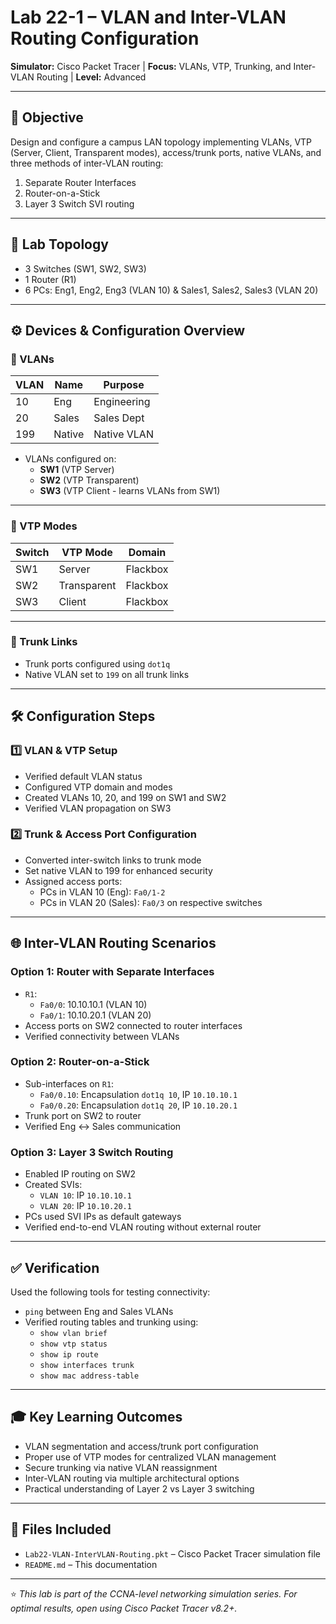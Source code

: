 # Lab 22-1 – VLAN and Inter-VLAN Routing Configuration  
**Simulator:** Cisco Packet Tracer | **Focus:** VLANs, VTP, Trunking, and Inter-VLAN Routing | **Level:** Advanced

---

## 🧠 Objective  
Design and configure a campus LAN topology implementing VLANs, VTP (Server, Client, Transparent modes), access/trunk ports, native VLANs, and three methods of inter-VLAN routing:
1. Separate Router Interfaces  
2. Router-on-a-Stick  
3. Layer 3 Switch SVI routing

---

## 🧪 Lab Topology  
- 3 Switches (SW1, SW2, SW3)
- 1 Router (R1)
- 6 PCs: Eng1, Eng2, Eng3 (VLAN 10) & Sales1, Sales2, Sales3 (VLAN 20)

---

## ⚙️ Devices & Configuration Overview  

### 🔸 VLANs  
| VLAN | Name   | Purpose       |
|------|--------|---------------|
| 10   | Eng    | Engineering   |
| 20   | Sales  | Sales Dept    |
| 199  | Native | Native VLAN   |

- VLANs configured on:
  - **SW1** (VTP Server)
  - **SW2** (VTP Transparent)
  - **SW3** (VTP Client - learns VLANs from SW1)

---

### 🔸 VTP Modes  
| Switch | VTP Mode     | Domain     |
|--------|--------------|------------|
| SW1    | Server       | Flackbox   |
| SW2    | Transparent  | Flackbox   |
| SW3    | Client       | Flackbox   |

---

### 🔸 Trunk Links  
- Trunk ports configured using `dot1q`
- Native VLAN set to `199` on all trunk links

---

## 🛠️ Configuration Steps  

### 1️⃣ VLAN & VTP Setup  
- Verified default VLAN status  
- Configured VTP domain and modes  
- Created VLANs 10, 20, and 199 on SW1 and SW2  
- Verified VLAN propagation on SW3

### 2️⃣ Trunk & Access Port Configuration  
- Converted inter-switch links to trunk mode  
- Set native VLAN to 199 for enhanced security  
- Assigned access ports:
  - PCs in VLAN 10 (Eng): `Fa0/1-2`
  - PCs in VLAN 20 (Sales): `Fa0/3` on respective switches

---

## 🌐 Inter-VLAN Routing Scenarios  

### Option 1: Router with Separate Interfaces  
- `R1`:
  - `Fa0/0`: 10.10.10.1 (VLAN 10)
  - `Fa0/1`: 10.10.20.1 (VLAN 20)
- Access ports on SW2 connected to router interfaces
- Verified connectivity between VLANs

### Option 2: Router-on-a-Stick  
- Sub-interfaces on `R1`:
  - `Fa0/0.10`: Encapsulation `dot1q 10`, IP `10.10.10.1`
  - `Fa0/0.20`: Encapsulation `dot1q 20`, IP `10.10.20.1`
- Trunk port on SW2 to router
- Verified Eng ↔ Sales communication

### Option 3: Layer 3 Switch Routing  
- Enabled IP routing on SW2  
- Created SVIs:
  - `VLAN 10`: IP `10.10.10.1`
  - `VLAN 20`: IP `10.10.20.1`
- PCs used SVI IPs as default gateways  
- Verified end-to-end VLAN routing without external router

---

## ✅ Verification  

Used the following tools for testing connectivity:
- `ping` between Eng and Sales VLANs
- Verified routing tables and trunking using:
  - `show vlan brief`
  - `show vtp status`
  - `show ip route`
  - `show interfaces trunk`
  - `show mac address-table`

---

## 🎓 Key Learning Outcomes  
- VLAN segmentation and access/trunk port configuration  
- Proper use of VTP modes for centralized VLAN management  
- Secure trunking via native VLAN reassignment  
- Inter-VLAN routing via multiple architectural options  
- Practical understanding of Layer 2 vs Layer 3 switching

---

## 📁 Files Included  
- `Lab22-VLAN-InterVLAN-Routing.pkt` – Cisco Packet Tracer simulation file  
- `README.md` – This documentation

---

⭐️ *This lab is part of the CCNA-level networking simulation series. For optimal results, open using Cisco Packet Tracer v8.2+.*
